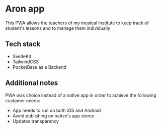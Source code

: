 # Aron app
This PWA allows the teachers of my musical Institute to keep track of student's lessons and to manage them individually

## Tech stack
* SvelteKit
* TailwindCSS
* PocketBase as a Backend

## Additional notes
PWA was choice instead of a native app in order to achieve the following customer needs:
* App needs to run on both iOS and Android
* Avoid publishing on native's app stores
* Updates transparency
